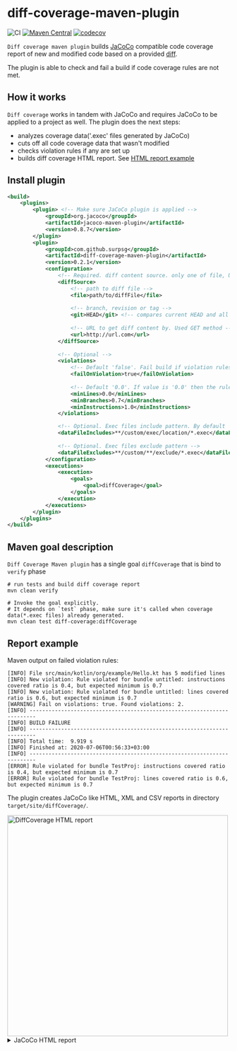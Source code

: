 # diff-coverage-maven-plugin

![CI](https://github.com/SurpSG/diff-coverage-maven-plugin/workflows/CI/badge.svg)
[![Maven Central](https://img.shields.io/maven-central/v/com.github.surpsg/diff-coverage-maven-plugin.svg?label=Maven%20Central)](https://search.maven.org/search?q=g:%22com.github.surpsg%22%20AND%20a:%22diff-coverage-maven-plugin%22)
[![codecov](https://codecov.io/gh/SurpSG/diff-coverage-maven-plugin/branch/master/graph/badge.svg)](https://codecov.io/gh/SurpSG/diff-coverage-maven-plugin)

`Diff coverage maven plugin` builds [JaCoCo](https://github.com/jacoco/jacoco) compatible code coverage report of new and modified code based on a provided [diff](https://en.wikipedia.org/wiki/Diff#Unified_format). 

The plugin is able to check and fail a build if code coverage rules are not met.

## How it works 
`Diff coverage` works in tandem with JaCoCo and requires JaCoCo to be applied to a project as well.
The plugin does the next steps:
* analyzes coverage data('.exec' files generated by JaCoCo)
* cuts off all code coverage data that wasn't modified
* checks violation rules if any are set up
* builds diff coverage HTML report. See [HTML report example](#Report-example)

## Install plugin
```xml
<build>
    <plugins>
        <plugin> <!-- Make sure JaCoCo plugin is applied -->
            <groupId>org.jacoco</groupId>
            <artifactId>jacoco-maven-plugin</artifactId>
            <version>0.8.7</version>
        </plugin>
        <plugin>
            <groupId>com.github.surpsg</groupId>
            <artifactId>diff-coverage-maven-plugin</artifactId>
            <version>0.2.1</version>
            <configuration>
                <!-- Required. diff content source. only one of file, URL or Git is allowed -->
                <diffSource>
                    <!-- path to diff file -->
                    <file>path/to/diffFile</file>
                    
                    <!-- branch, revision or tag -->
                    <git>HEAD</git> <!-- compares current HEAD and all uncommited with this <git> -->
                
                    <!-- URL to get diff content by. Used GET method -->
                    <url>http://url.com</url>
                </diffSource>
                
                <!-- Optional -->
                <violations> 
                    <!-- Default 'false'. Fail build if violation rules weren't met  -->
                    <failOnViolation>true</failOnViolation>
                    
                    <!-- Default '0.0'. If value is '0.0' then the rule is disabled -->
                    <minLines>0.0</minLines>
                    <minBranches>0.7</minBranches>
                    <minInstructions>1.0</minInstructions>
                </violations>

                <!-- Optional. Exec files include pattern. By default 'build/jacoco.exec' file is used -->
                <dataFileIncludes>**/custom/exec/location/*.exec</dataFileIncludes>
                
                <!-- Optional. Exec files exclude pattern -->
                <dataFileExcludes>**/custom/**/exclude/*.exec</dataFileExcludes>
            </configuration>
            <executions>
                <execution>
                    <goals>
                        <goal>diffCoverage</goal>
                    </goals>
                </execution>
            </executions>
        </plugin>
    </plugins>
</build>
```

## Maven goal description 
`Diff Coverage Maven plugin` has a single goal `diffCoverage` that is bind to `verify` phase 
```shell script
# run tests and build diff coverage report
mvn clean verify

# Invoke the goal explicitly.
# It depends on `test` phase, make sure it's called when coverage data(*.exec files) already generated.  
mvn clean test diff-coverage:diffCoverage
```

## Report example
Maven output on failed violation rules:
```
[INFO] File src/main/kotlin/org/example/Hello.kt has 5 modified lines
[INFO] New violation: Rule violated for bundle untitled: instructions covered ratio is 0.4, but expected minimum is 0.7
[INFO] New violation: Rule violated for bundle untitled: lines covered ratio is 0.6, but expected minimum is 0.7
[WARNING] Fail on violations: true. Found violations: 2.
[INFO] ------------------------------------------------------------------------
[INFO] BUILD FAILURE
[INFO] ------------------------------------------------------------------------
[INFO] Total time:  9.919 s
[INFO] Finished at: 2020-07-06T00:56:33+03:00
[INFO] ------------------------------------------------------------------------
[ERROR] Rule violated for bundle TestProj: instructions covered ratio is 0.4, but expected minimum is 0.7
[ERROR] Rule violated for bundle TestProj: lines covered ratio is 0.6, but expected minimum is 0.7
```
The plugin creates JaCoCo like HTML, XML and CSV reports in directory `target/site/diffCoverage/`.

<img src="https://user-images.githubusercontent.com/8483470/86543421-fba86100-bf26-11ea-9549-98f801d0f2b9.png" width=500  alt="DiffCoverage HTML report"/>

<details>
  <summary>JaCoCo HTML report</summary> 
  <img src="https://user-images.githubusercontent.com/8483470/86543419-f3502600-bf26-11ea-873d-303c3a9d06dc.png" width=500 alt="JaCoCo HTML report"/>        
</details>
